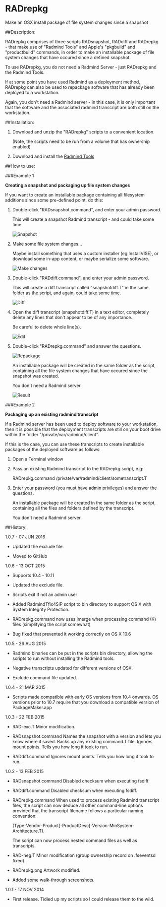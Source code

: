 # RADrepkg
Make an OSX install package of file system changes since a snapshot

##Description:

RADrepkg comprises of three scripts RADsnapshot, RADdiff and RADrepkg - that make use of "Radmind Tools" and Apple's "pkgbuild" and "productbuild" commands, in order to make an installable package of file system changes that have occured since a defined snapshot.

To use RADrepkg, you do not need a Radmind Server - just RADrepkg and the Radmind Tools.

If at some point you have used Radmind as a deployment method, RADrepkg can also be used to repackage software that has already been deployed to a workstation.

Again, you don't need a Radmind server - in this case, it is only important that the software and the associated radmind transcript are both still on the workstation.

##Installation:

1. Download and unzip the "RADrepkg" scripts to a convenient location.
   
   (Note, the scripts need to be run from a volume that has ownership enabled)

2. Download and install the [Radmind Tools](http://sourceforge.net/projects/radmind/ "Radmind Tools")

##How to use:

###Example 1

**Creating a snapshot and packaging up file system changes**

If you want to create an installable package containing all filesystem additions since some pre-defined point, do this:

1. Double-click "RADsnapshot.command", and enter your admin password.

   This will create a snapshot Radmind transcript - and could take some time.

	![Snapshot](images/01-Run-RADsnapshot.png "Snapshot")
   
2. Make some file system changes...

   Maybe install something that uses a custom installer (eg InstallVISE), or download some in-app content, or maybe serialize some software.

	![Make changes](images/02-Change-FileSystem.png "Make changes")
   
3. Double-click "RADdiff.command", and enter your admin password.

   This will create a diff transcript called "snapshotdiff.T" in the same folder as the script, and again, could take some time.

	![Diff](images/03-Run-RADdiff.png "Diff")

4. Open the diff transcript (snapshotdiff.T) in a text editor, completely delete any lines that don't appear to be of any importance.

   Be careful to delete whole line(s).

	![Edit](images/04-Edit-Snapshotdiff.png "Edit")
   
5. Double-click "RADrepkg.command" and answer the questions.

	![Repackage](images/05-Run-RADrepkg.png "Repackage")

   An installable package will be created in the same folder as the script, containing all the file system changes that have occured since the snapshot was created.
   
   You don't need a Radmind server.

	![Result](images/06-End-Result.png "Result")


###Example 2

**Packaging up an existing radmind transcript**

If a Radmind server has been used to deploy software to your workstation, then it is possible that the deployment transcripts are still on your boot drive within the folder "/private/var/radmind/client".
 
If this is the case, you can use these transcripts to create installable packages of the deployed software as follows:

1. Open a Terminal window

2. Pass an existing Radmind transcript to the RADrepkg script, e.g:

     RADrepkg.command /private/var/radmind/client/sometranscript.T

3. Enter your password (you must have admin privileges) and answer the questions.

   An installable package will be created in the same folder as the script, containing all the files and folders defined by the transcript.

   You don't need a Radmind server.



##History:

1.0.7 - 07 JUN 2016

* Updated the exclude file.

* Moved to GitHub

1.0.6 - 13 OCT 2015

* Supports 10.4 - 10.11

* Updated the exclude file.

* Scripts exit if not an admin user

* Added RadmindTfix4SIP script to bin directory to support OS X with System Integrity Protection.

* RADrepkg.command now uses lmerge when processing command (K) files (simplifying the script somewhat)

* Bug fixed that prevented it working correctly on OS X 10.6

1.0.5 - 26 AUG 2015

* Radmind binaries can be put in the scripts bin directory, allowing the scripts to run without installing the Radmind tools.

* Negative transcripts updated for different versions of OSX.

* Exclude command file updated.

1.0.4 - 21 MAR 2015

* Scripts made compatible with early OS versions from 10.4 onwards. OS versions prior to 10.7 require that you download a compatible version of PackageMaker.app

1.0.3 - 22 FEB 2015

* RAD-exc.T
  Minor modification.

* RADsnapshot.command 
  Names the snapshot with a version and lets you know where it saved. Backs up any existing command.T file. Ignores mount points. Tells you how long it took to run.

* RADdiff.command
  Ignores mount points.
  Tells you how long it took to run.

1.0.2 - 13 FEB 2015

* RADsnapshot.command
  Disabled checksum when executing fsdiff.

* RADdiff.command
  Disabled checksum when executing fsdiff.

* RADrepkg.command
  When used to process existing Radmind transcript files, the script can now deduce all other command-line options provided that the transcript filename follows a particular naming convention:
  
  (Type-Vendor-Product[-ProductDesc]-Version-MinSystem-Architecture.T).
  
  The script can now process nested command files as well as transcripts.

* RAD-neg.T
  Minor modification (group ownership record on .fseventsd fixed).

* RADrepkg.png
  Artwork modified.

* Added some walk-through screenshots.

1.0.1 - 17 NOV 2014

* First release.
  Tidied up my scripts so I could release them to the wild.
